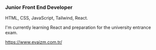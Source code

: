 ### Junior Front End Developer
HTML, CSS, JavaScript, Tailwind, React.

I'm currently learning React and preparation for the university entrance exam.

<a target='_blank' href='https://www.evaizm.com.tr/'>https://www.evaizm.com.tr/</a>
